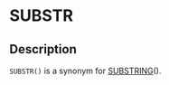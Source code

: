 # SUBSTR

## Description

`SUBSTR()` is a synonym for [SUBSTRING](/built-in-functions/string-functions/substring)().
